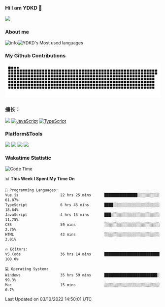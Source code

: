 ### Hi I am YDKD 👋

![](https://visitor-badge.glitch.me/badge?page_id=YDKD.readme)

### About me
![info](https://github-readme-stats.vercel.app/api?username=YDKD&show_icons=true&theme=cobalt)![YDKD's Most used languages](https://github-readme-stats.vercel.app/api/top-langs/?username=YDKD&layout=compact&hide_border=true&langs_count=8)

### My Github Contributions
![](https://raw.githubusercontent.com/YDKD/YDKD/main/assets/github-contribution-grid-snake.svg)

### 擅长：<br />
[![](https://img.shields.io/badge/-Vue.js-007396?style=flat-square&logo=Vue.js&logoColor=#4FC08D)](https://cn.vuejs.org/)
[![JavaScript](https://img.shields.io/badge/-JavaScript-f7e018?style=flat-square&logo=javascript&logoColor=white)]()
[![TypeScript](https://img.shields.io/badge/-TypeScript-007396?style=flat-square&logo=TypeScript&logoColor=ffffff)]()


### Platform&Tools <br/>

[![]( https://img.shields.io/badge/macOS-Big%20Sur-292e33?style=flat-square&logo=apple&logoColor=ffffff )]() [![](https://img.shields.io/badge/Windows-10-2376bc?style=flat-square&logo=windows&logoColor=ffffff)]() [![]( https://img.shields.io/badge/IDE-Visual%20Studio%20Code-blue?style=flat-square&logo=visual-studio-code&logoColor=ffffff )]() [![]( https://img.shields.io/badge/iPhone-12-999999?style=flat-square&logo=apple&logoColor=ffffff)]() <br />

### Wakatime Statistic
<!--START_SECTION:waka-->
![Code Time](http://img.shields.io/badge/Code%20Time-922%20hrs%207%20mins-blue)

📊 **This Week I Spent My Time On** 

```text
💬 Programming Languages: 
Vue.js                   22 hrs 25 mins      ███████████████░░░░░░░░░░   61.87% 
TypeScript               6 hrs 45 mins       ████░░░░░░░░░░░░░░░░░░░░░   18.64% 
JavaScript               4 hrs 15 mins       ███░░░░░░░░░░░░░░░░░░░░░░   11.75% 
CSS                      59 mins             ░░░░░░░░░░░░░░░░░░░░░░░░░   2.75% 
HTML                     43 mins             ░░░░░░░░░░░░░░░░░░░░░░░░░   2.01%

🔥 Editors: 
VS Code                  36 hrs 14 mins      █████████████████████████   100.0%

💻 Operating System: 
Windows                  35 hrs 59 mins      ████████████████████████░   99.3% 
Mac                      15 mins             ░░░░░░░░░░░░░░░░░░░░░░░░░   0.7%

```


 Last Updated on 03/10/2022 14:50:01 UTC
<!--END_SECTION:waka-->

<!--
**YDKD/YDKD** is a ✨ _special_ ✨ repository because its `README.md` (this file) appears on your GitHub profile.

Here are some ideas to get you started:

- 🔭 I’m currently working on ...
- 🌱 I’m currently learning ...
- 👯 I’m looking to collaborate on ...
- 🤔 I’m looking for help with ...
- 💬 Ask me about ...
- 📫 How to reach me: ...
- 😄 Pronouns: ...
- ⚡ Fun fact: ...
-->
